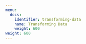 ```yaml
---
menu:
  docs:
    identifier: transforming-data
    name: Transforming Data
    weight: 600
weight: 600
---
```

